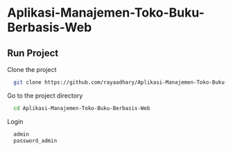 # Aplikasi-Manajemen-Toko-Buku-Berbasis-Web

## Run Project

Clone the project

```bash
  git clone https://github.com/rayaadhary/Aplikasi-Manajemen-Toko-Buku-Berbasis-Web.git
```

Go to the project directory

```bash
  cd Aplikasi-Manajemen-Toko-Buku-Berbasis-Web
```

Login

```bash
  admin
  password_admin
```

